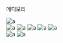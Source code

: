 <div href="https://www.medimory.com">메디모리</a>



![a](https://img.shields.io/badge/Windows-0078D6?style=for-the-badge&logo=windows&logoColor=white)
<br/>
![a](https://img.shields.io/badge/HTML5-E34F26?style=for-the-badge&logo=html5&logoColor=white)
![a](https://img.shields.io/badge/CSS3-1572B6?style=for-the-badge&logo=css3&logoColor=white)
![a](https://img.shields.io/badge/JavaScript-F7DF1E?style=for-the-badge&logo=JavaScript&logoColor=white)
![a](https://img.shields.io/badge/Node.js-43853D?style=for-the-badge&logo=node.js&logoColor=white)
![a](https://img.shields.io/badge/React-20232A?style=for-the-badge&logo=react&logoColor=61DAFB)
<br/>
![a](https://img.shields.io/badge/Amazon_AWS-232F3E?style=for-the-badge&logo=amazon-aws&logoColor=white)
![a](https://img.shields.io/badge/Amazon%20DynamoDB-4053D6?style=for-the-badge&logo=Amazon%20DynamoDB&logoColor=white)
